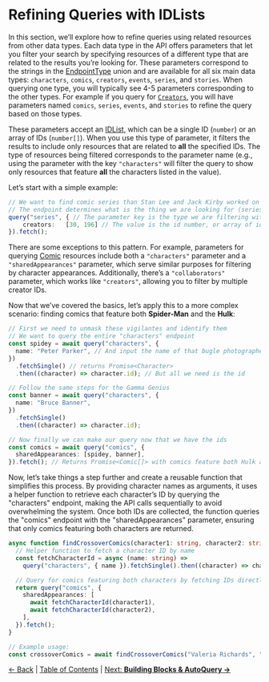 # Refining Queries with IDLists

In this section, we’ll explore how to refine queries using related resources from other data types. Each data type in the API offers parameters that let you filter your search by specifying resources of a different type that are related to the results you’re looking for. These parameters correspond to the strings in the [EndpointType](endpoints.md#endpointtype) union and are available for all six main data types: `characters`, `comics`, `creators`, `events`, `series`, and `stories`. When querying one type, you will typically see 4-5 parameters corresponding to the other types. For example if you query for [`Creators`](api-parameters.md#creatorparams), you will have parameters named `comics`, `series`, `events`, and `stories` to refine the query based on those types. 

These parameters accept an [IDList](api-parameters#idlist), which can be a single ID (`number`) or an array of IDs (`number[]`). When you use this type of parameter, it filters the results to include only resources that are related to **all** the specified IDs. The type of resources being filtered corresponds to the parameter name (e.g., using the parameter with the key `"characters"` will filter the query to show only resources that feature **all** the characters listed in the value).

Let’s start with a simple example:

```ts
// We want to find comic series than Stan Lee and Jack Kirby worked on together
// The endpoint determines what is the thing we are looking for (series)
query("series", { // The parameter key is the type we are filtering with (creators)
	creators:	[30, 196] // The value is the id number, or array of id numbers of the creators
}).fetch();
```

There are some exceptions to this pattern. For example, parameters for querying [Comic](api-parameters.md#comicparams) resources include both a `"characters"` parameter and a `"sharedAppearances"` parameter, which serve similar purposes for filtering by character appearances. Additionally, there’s a `"collaborators"` parameter, which works like `"creators"`, allowing you to filter by multiple creator IDs.

Now that we’ve covered the basics, let’s apply this to a more complex scenario: finding comics that feature both **Spider-Man** and the **Hulk**:

```ts
// First we need to unmask these vigilantes and identify them
// We want to query the entire "characters" endpoint
const spidey = await query("characters", {
  name: "Peter Parker", // And input the name of that bugle photographer who takes pictures of that masked menace
})
  .fetchSingle() // returns Promise<Character>
  .then((character) => character.id); // But all we need is the id

// Follow the same steps for the Gamma Genius
const banner = await query("characters", {
  name: "Bruce Banner",
})
  .fetchSingle()
  .then((character) => character.id);

// Now finally we can make our query now that we have the ids
const comics = await query("comics", {
  sharedAppearances: [spidey, banner],
}).fetch(); // Returns Promise<Comic[]> with comics feature both Hulk and Spider-Man
```

Now, let’s take things a step further and create a reusable function that simplifies this process. By providing character names as arguments, it uses a helper function to retrieve each character’s ID by querying the "characters" endpoint, making the API calls sequentially to avoid overwhelming the system. Once both IDs are collected, the function queries the "comics" endpoint with the "sharedAppearances" parameter, ensuring that only comics featuring both characters are returned. 

```ts
async function findCrossoverComics(character1: string, character2: string) {
  // Helper function to fetch a character ID by name
  const fetchCharacterId = async (name: string) =>
    query("characters", { name }).fetchSingle().then((character) => character.id);

  // Query for comics featuring both characters by fetching IDs directly in the array
  return query("comics", {
    sharedAppearances: [
      await fetchCharacterId(character1),
      await fetchCharacterId(character2),
    ],
  }).fetch();
}

// Example usage:
const crossoverComics = await findCrossoverComics("Valeria Richards", "Agatha Harkness");
```

[← Back](endpoints.md) | [Table of Contents](table-of-contents.md) | [Next: **Building Blocks & AutoQuery →**](autoquery-blocks.md)
